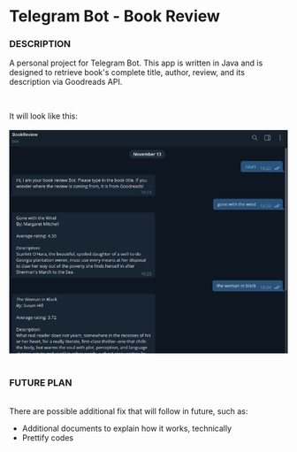 <h1>Telegram Bot - Book Review</h1>

<h3> DESCRIPTION </h3>

<p>A personal project for Telegram Bot. This app is written in Java and is designed to retrieve book's complete title, author, review, and its description via Goodreads API.</p>
<br>

It will look like this:
<br>
<br>
![bookreview](bookreview.png)
<br>
<br>
<h3> FUTURE PLAN </h3>
<br>
There are possible additional fix that will follow in future, such as:
<br>
<ul>
<li> Additional documents to explain how it works, technically </li>
<li> Prettify codes</li>
</ul>
 
